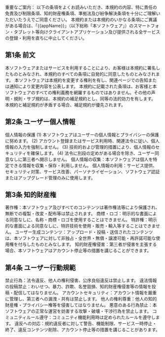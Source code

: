 重要なご案内： 以下の条項をよくお読みいただき、本規約の内容、特に責任の免責及び制限条項、知的財産権条項、準拠法及び紛争解決条項を十分にご理解いただいたうえでご同意ください。
本規約または本規約のいかなる条項にご異議がある場合は、「{{appName}}」（以下総称「本ソフトウェア」）のスマートフォン・タブレット等向けクライアントアプリケーション及び提供される全サービスの登録・利用を直ちに中止してください。

## 第1条 前文

本ソフトウェアまたはサービスを利用することにより、お客様は本規約に署名したものとみなされ、本規約のすべての条項に自発的に同意したものとみなされます。
本ソフトウェアは本規約を変更する権利を有し、関連ページでの告知または通知により変更内容を公表します。
本規約に記載された条項は、お客様と本ソフトウェアのすべての権利義務を網羅するものではありません。その他の声明・規則・サブ規約は、本規約の補足規約とし、同等の法的効力を有します。
本規約と補足規約が矛盾する場合、補足規約が優先されます。

## 第2条 ユーザー個人情報

個人情報の保護
(1) 本ソフトウェアはユーザーの個人情報とプライバシーの保護に努めます。
(2) アカウント登録またはサービス利用時、関連法令に従い、個人情報の入力を強制しません。
(3) 技術的および管理的措置により、個人情報のセキュリティを確保します。
(4) 法令に別段の定めがある場合を除き、ユーザー同意なしに第三者へ開示しません。
個人情報の収集：本ソフトウェアは個人を特定できる情報を収集・保存・利用しません。
個人情報の利用：サービス提供、セキュリティ対策、サービス改善、パーソナライゼーション、ソフトウェア認証またはアップグレード管理のみに使用します。

## 第3条 知的財産権

著作権：本ソフトウェア及びすべてのコンテンツは著作権法等により保護され、無断での複製・改変・配布等は禁止されます。
商標・ロゴ：明示的な書面による同意なしに、名称・商標・ロゴを使用することはできません。
特許権：明示的な書面による同意なしに、特許技術を使用・販売・輸入等することはできません。
ユーザー生成コンテンツ：アップロード・投稿・送信されたコンテンツは、本ソフトウェアに対して非独占・全世界・無償・譲渡可能・再許諾可能な使用権を付与したものとみなします。
知的財産権侵害：第三者が侵害を主張する場合、本ソフトウェアはアカウント停止等の措置を講じることができます。

## 第4条 ユーザー行動規範

禁止行為：法令違反、他人の権利侵害、公序良俗違反は禁止します。
違法情報の投稿禁止：わいせつ、暴力、詐欺、名誉毀損、知的財産権侵害等の情報を投稿・配信してはなりません。
アカウントセキュリティ：アカウント情報を厳重に管理し、第三者への漏洩・共有は禁止します。
他人の権利尊重：他人の知的財産権・プライバシー権等を侵害してはなりません。
悪意のある行為禁止：本ソフトウェアの正常な運営を妨害する攻撃・破壊・干渉行為を禁止します。
コミュニティルール遵守：コミュニティ機能利用時は定められたルールを遵守します。
違反への対応：規約違反者に対して警告、機能制限、サービス一時停止・終了、違反コンテンツ削除、アカウント停止等の措置を講じることがあります。